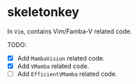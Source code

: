 # skeletonkey

In `Vim`, contains Vim/Famba-V related code.

TODO:
- [X] Add `MambaVision` related code.
- [X] Add `VMamba` related code.
- [ ] Add `EfficientVMamba` related code.
